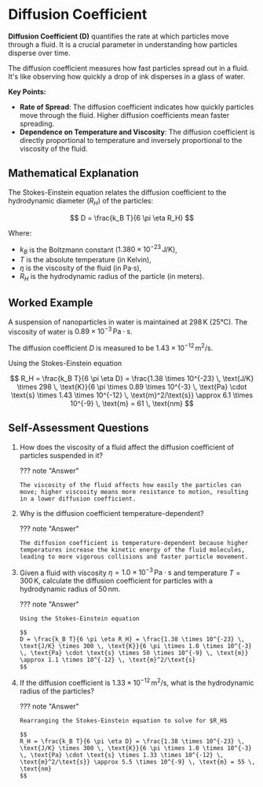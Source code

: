# Diffusion Coefficient

**Diffusion Coefficient (D)** quantifies the rate at which particles move through a fluid. It is a crucial parameter in understanding how particles disperse over time.

The diffusion coefficient measures how fast particles spread out in a fluid. It's like observing how quickly a drop of ink disperses in a glass of water.

**Key Points:**

-   **Rate of Spread**: The diffusion coefficient indicates how quickly particles move through the fluid.
    Higher diffusion coefficients mean faster spreading.
-   **Dependence on Temperature and Viscosity**: The diffusion coefficient is directly proportional to temperature and inversely proportional to the viscosity of the fluid.

## Mathematical Explanation

The Stokes-Einstein equation relates the diffusion coefficient to the hydrodynamic diameter ($R_H$) of the particles:

$$
D = \frac{k_B T}{6 \pi \eta R_H}
$$

Where:

-   $k_B$ is the Boltzmann constant ($1.380 \times 10^{-23} \, \text{J/K}$),
-   $T$ is the absolute temperature (in Kelvin),
-   $\eta$ is the viscosity of the fluid (in Pa·s),
-   $R_H$ is the hydrodynamic radius of the particle (in meters).

## Worked Example

A suspension of nanoparticles in water is maintained at $298 \, \text{K}$ (25°C).
The viscosity of water is $0.89 \times 10^{-3} \, \text{Pa} \cdot \text{s}$.

The diffusion coefficient $D$ is measured to be $1.43 \times 10^{-12} \, \text{m}^2/\text{s}$.

Using the Stokes-Einstein equation

$$
R_H = \frac{k_B T}{6 \pi \eta D} = \frac{1.38 \times 10^{-23} \, \text{J/K} \times 298 \, \text{K}}{6 \pi \times 0.89 \times 10^{-3} \, \text{Pa} \cdot \text{s} \times 1.43 \times 10^{-12} \, \text{m}^2/\text{s}} \approx 6.1 \times 10^{-9} \, \text{m} = 61 \, \text{nm}
$$

## Self-Assessment Questions

1.  How does the viscosity of a fluid affect the diffusion coefficient of particles suspended in it?

    ??? note "Answer"

        The viscosity of the fluid affects how easily the particles can move; higher viscosity means more resistance to motion, resulting in a lower diffusion coefficient.

2.  Why is the diffusion coefficient temperature-dependent?

    ??? note "Answer"

        The diffusion coefficient is temperature-dependent because higher temperatures increase the kinetic energy of the fluid molecules, leading to more vigorous collisions and faster particle movement.

3.  Given a fluid with viscosity $\eta = 1.0 \times 10^{-3} \, \text{Pa} \cdot \text{s}$ and temperature $T = 300 \, \text{K}$, calculate the diffusion coefficient for particles with a hydrodynamic radius of $50 \, \text{nm}$.

    ??? note "Answer"

        Using the Stokes-Einstein equation

        $$
        D = \frac{k_B T}{6 \pi \eta R_H} = \frac{1.38 \times 10^{-23} \, \text{J/K} \times 300 \, \text{K}}{6 \pi \times 1.0 \times 10^{-3} \, \text{Pa} \cdot \text{s} \times 50 \times 10^{-9} \, \text{m}} \approx 1.1 \times 10^{-12} \, \text{m}^2/\text{s}
        $$

4.  If the diffusion coefficient is $1.33 \times 10^{-12} \, \text{m}^2/\text{s}$, what is the hydrodynamic radius of the particles?

    ??? note "Answer"

        Rearranging the Stokes-Einstein equation to solve for $R_H$

        $$
        R_H = \frac{k_B T}{6 \pi \eta D} = \frac{1.38 \times 10^{-23} \, \text{J/K} \times 300 \, \text{K}}{6 \pi \times 1.0 \times 10^{-3} \, \text{Pa} \cdot \text{s} \times 1.33 \times 10^{-12} \, \text{m}^2/\text{s}} \approx 5.5 \times 10^{-9} \, \text{m} = 55 \, \text{nm}
        $$
